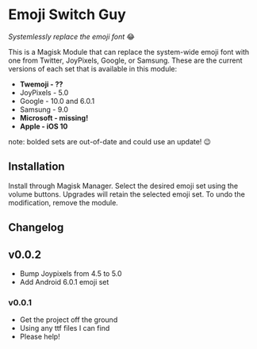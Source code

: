 # Emoji Switch Guy
*Systemlessly replace the emoji font* 😂

This is a Magisk Module that can replace the system-wide emoji font with one from Twitter, JoyPixels, Google, or Samsung. These are the current versions of each set that is available in this module:

- **Twemoji - ??**
- JoyPixels - 5.0
- Google - 10.0 and 6.0.1
- Samsung - 9.0
- **Microsoft - missing!**
- **Apple - iOS 10**

note: bolded sets are out-of-date and could use an update! 😉

## Installation

Install through Magisk Manager. Select the desired emoji set using the volume buttons. Upgrades will retain the selected emoji set. To undo the modification, remove the module.

## Changelog

## v0.0.2
- Bump Joypixels from 4.5 to 5.0
- Add Android 6.0.1 emoji set

### v0.0.1
- Get the project off the ground
- Using any ttf files I can find
- Please help!
